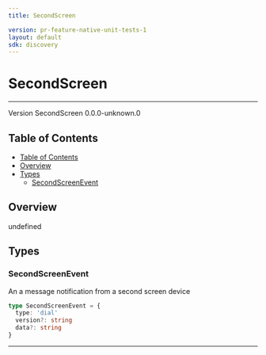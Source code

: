 ```yaml
---
title: SecondScreen

version: pr-feature-native-unit-tests-1
layout: default
sdk: discovery
---
```


# SecondScreen

---

Version SecondScreen 0.0.0-unknown.0

## Table of Contents

- [Table of Contents](#table-of-contents)
- [Overview](#overview)
- [Types](#types)
  - [SecondScreenEvent](#secondscreenevent)

## Overview

undefined

## Types

### SecondScreenEvent

An a message notification from a second screen device

```typescript
type SecondScreenEvent = {
  type: 'dial'
  version?: string
  data?: string
}
```

---
